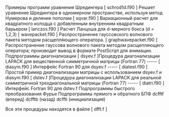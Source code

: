Примеры программ уравнения Шредингера
[ schrod1d.f90 ] Решает уравнение Шредингера в одномерном пространстве, используя метод Нумерова и деление пополам
[ sqvar.f90 ] Вариационный расчет для квадратного колодца с добавленным внутренним квадратным барьером
[ lanczos.f90 ] Расчет Ланцоша для d-мерного бокса (d = 1,2,3)
[ wavepacket.f90 ] Распространение гауссовского волнового пакета методом расщепляющего оператора. [ graphwavepacket.f90 ] Распространение гауссова волнового пакета методом расщепляющего оператора; производит вывод в формате PostScript для анимации.
Подпрограммы диагонализации
[ dsyev.f ]Процедура диагонализации LAPACK для вещественной симметричной матрицы (Fortran 77)
----- [ diasym.f90 ] Интерфейс Fortran 90 для dsyev.f
----- [ diatest.f90 ] Простой пример диагонализации матрицы с использованием dsyev.f и diasym.f90
[ dstev.f ]Процедура диагонализации LAPACK для реальной симметричной трехдиагональной матрицы (Fortran 77)
----- [ diatri.f90 ] Интерфейс Fortran 90 для dstev.f
Подпрограммы быстрого преобразования Фурье
Подпрограммы прямого и обратного БПФ
 dcfftf (вперед)
 dcfftb (назад)
 dcffti (инициализация)
 
Все эти процедуры находятся в файле [ dfft.f ]

